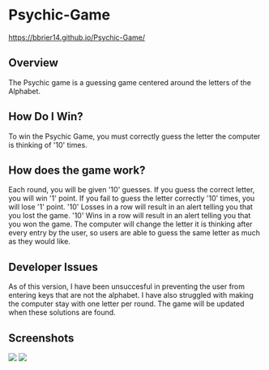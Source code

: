 # Psychic-Game
https://bbrier14.github.io/Psychic-Game/

## Overview
The Psychic game is a guessing game centered around the letters of the Alphabet.

## How Do I Win?
To win the Psychic Game, you must correctly guess the letter the computer is thinking of '10' times.

## How does the game work?
Each round, you will be given '10' guesses. If you guess the correct letter, you will win '1' point. 
If you fail to guess the letter correctly '10' times, you will lose '1' point.
'10' Losses in a row will result in an alert telling you that you lost the game.
'10' Wins in a row will result in an alert telling you that you won the game.
The computer will change the letter it is thinking after every entry by the user, so users are able to guess 
the same letter as much as they would like. 

## Developer Issues
As of this version, I have been unsuccesful in preventing the user from entering keys that are not the alphabet.
I have also struggled with making the computer stay with one letter per round. The game will be updated when these 
solutions are found. 

## Screenshots

![](readmeimages/1.png)
![](readmeimages/2.png)
